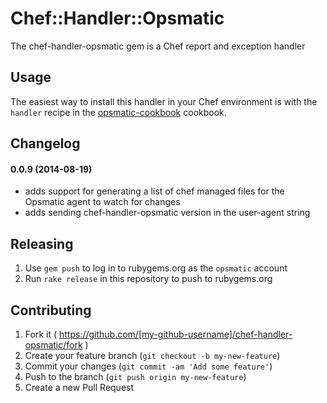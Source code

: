 # Chef::Handler::Opsmatic

The chef-handler-opsmatic gem is a Chef report and exception handler

## Usage

The easiest way to install this handler in your Chef environment is with the `handler`
recipe in the [opsmatic-cookbook](https://github.com/opsmatic/opsmatic-cookbook) cookbook.

## Changelog

#### 0.0.9 (2014-08-19)
* adds support for generating a list of chef managed files for the Opsmatic agent to watch for changes
* adds sending chef-handler-opsmatic version in the user-agent string

## Releasing

1. Use `gem push` to log in to rubygems.org as the `opsmatic` account
2. Run `rake release` in this repository to push to rubygems.org

## Contributing

1. Fork it ( https://github.com/[my-github-username]/chef-handler-opsmatic/fork )
2. Create your feature branch (`git checkout -b my-new-feature`)
3. Commit your changes (`git commit -am 'Add some feature'`)
4. Push to the branch (`git push origin my-new-feature`)
5. Create a new Pull Request
